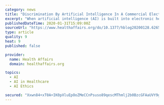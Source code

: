 ```yaml
---
category: news
title: "Discrimination By Artificial Intelligence In A Commercial Electronic Health Record—A Case Study"
excerpt: "When artificial intelligence (AI) is built into electronic health record (EHR) software, who is responsible for the consequences? Does responsibility lie exclusively with the hospital or health system that uses the vendor’s software, or is responsibility shared with the EHR vendor? What role should regulators, such as the Food and Drug ..."
publishedDateTime: 2020-01-31T15:09:00Z
sourceUrl: "https://www.healthaffairs.org/do/10.1377/hblog20200128.626576/full/"
type: article
quality: 9
heat: 9
published: false

provider:
  name: Health Affairs
  domain: healthaffairs.org

topics:
  - AI
  - AI in Healthcare
  - AI Ethics

secured: "Xxwn84+xT0A+IK0pXluEpOoZMeCCnPsuso89qescMThmlj2b0BzcGFAaUVY9g9uLaaV8KT56uFwIlHPUmFh0IV1GTqnbq89ahYB7EuLw3iWSmHcB+MuEIyTA5wQZ2lwqOGEPGJJ2V+M+e8bhbN/tnd8qJukt5z6XC3NiVR8FkKjRFE5mHikjVLU1hs8AVV4nupSQK3/sLF/Gm3WLKZ1X/Vve9aFhTQOg4e7ntcEpqgkJExk2Q3mDLVjNamnH0d4xkfIp3UUC+g+ZwZxUHB6o/UCRs9wMCiGEllDGHgkoWTDqjsHyovim0AqIgOLzQOp6BXgeAZxWD3yOqmdPtGg8NFbIGVXyoa5hiIwvJcPryU7uXzAg1XkFRSAfIwqnm9TGlQ+zQyqEK6haj19u7PK1wJsu5iTaKS3k2Xe3d10UN7OdQSEKjQzSuDpTyQzR3dw1dAqFcyi5lQ/KwMa6MVkKxWo+cFjFpzwB2vI2WZ739ag=;vxokE+69alMO7K94DtcSOg=="
---
```


